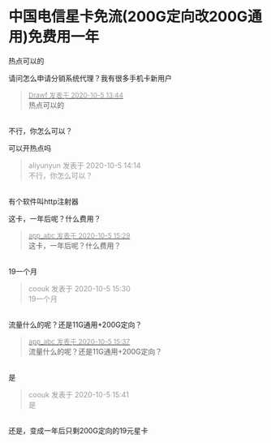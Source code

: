 # 中国电信星卡免流(200G定向改200G通用)免费用一年


热点可以的<img src="static/image/smiley/default/lol.gif" smilieid="12" border="0" alt="" /><img id="aimg_ZCx33" onclick="zoom(this, this.src, 0, 0, 0)" class="zoom" src="https://cdn.jsdelivr.net/gh/hishis/forum-master/public/images/patch.gif" onmouseover="img_onmouseoverfunc(this)" onload="thumbImg(this)" border="0" alt="" />

请问怎么申请分销系统代理？我有很多手机卡新用户

<div class="quote"><blockquote><font size="2"><a href="https://www.hostloc.com/forum.php?mod=redirect&amp;goto=findpost&amp;pid=9260928&amp;ptid=751085" target="_blank"><font color="#999999">Drawf 发表于 2020-10-5 13:44</font></a></font><br />
热点可以的</blockquote></div><br />
不行，你怎么可以？

可以开热点吗<img src="static/image/smiley/yct/010.gif" smilieid="41" border="0" alt="" /><img id="aimg_fkxB3" onclick="zoom(this, this.src, 0, 0, 0)" class="zoom" src="https://cdn.jsdelivr.net/gh/hishis/forum-master/public/images/patch.gif" onmouseover="img_onmouseoverfunc(this)" onload="thumbImg(this)" border="0" alt="" />

<div class="quote"><blockquote><font color="#999999">aliyunyun 发表于 2020-10-5 14:14</font><br />
<font color="#999999">不行，你怎么可以？</font></blockquote></div><br />
有个软件叫http注射器

这卡，一年后呢？什么费用？

<div class="quote"><blockquote><font size="2"><a href="https://www.hostloc.com/forum.php?mod=redirect&amp;goto=findpost&amp;pid=9261166&amp;ptid=751085" target="_blank"><font color="#999999">app_abc 发表于 2020-10-5 15:29</font></a></font><br />
这卡，一年后呢？什么费用？</blockquote></div><br />
19一个月

<div class="quote"><blockquote><font color="#999999">coouk 发表于 2020-10-5 15:30</font><br />
<font color="#999999">19一个月</font></blockquote></div><br />
流量什么的呢？还是11G通用+200G定向？

<div class="quote"><blockquote><font size="2"><a href="https://www.hostloc.com/forum.php?mod=redirect&amp;goto=findpost&amp;pid=9261203&amp;ptid=751085" target="_blank"><font color="#999999">app_abc 发表于 2020-10-5 15:37</font></a></font><br />
流量什么的呢？还是11G通用+200G定向？</blockquote></div><br />
是

<div class="quote"><blockquote><font color="#999999">coouk 发表于 2020-10-5 15:41</font><br />
<font color="#999999">是</font></blockquote></div><br />
还是，变成一年后只剩200G定向的19元星卡
